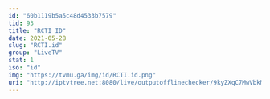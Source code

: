 ```yaml
---
id: "60b1119b5a5c48d4533b7579"
tid: 93
title: "RCTI ID"
date: 2021-05-28
slug: "RCTI.id"
group: "LiveTV"
stat: 1
iso: "id"
img: "https://tvmu.ga/img/id/RCTI.id.png"
uri: "http://iptvtree.net:8080/live/outputofflinechecker/9kyZXqC7MwVbkMnJmf/157591.m3u8"
---
```

